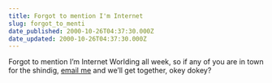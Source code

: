 ```yaml
---
title: Forgot to mention I'm Internet
slug: forgot_to_menti
date_published: 2000-10-26T04:37:30.000Z
date_updated: 2000-10-26T04:37:30.000Z
---
```


Forgot to mention I’m Internet Worlding all week, so if any of you are in town for the shindig, [email me](mailto:anil@dashes.com) and we’ll get together, okey dokey?
